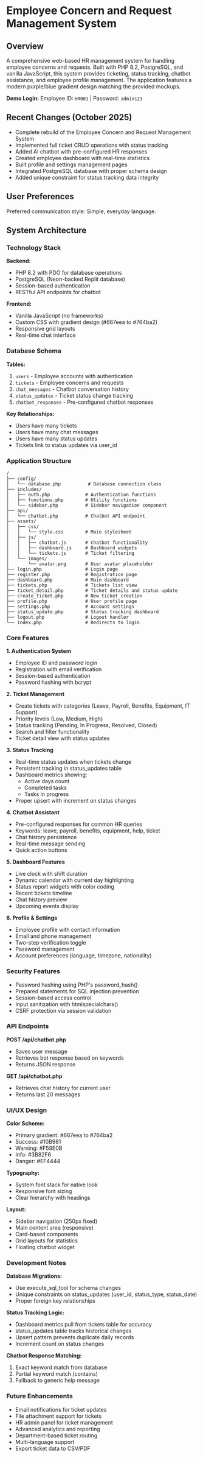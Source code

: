 # Employee Concern and Request Management System

## Overview

A comprehensive web-based HR management system for handling employee concerns and requests. Built with PHP 8.2, PostgreSQL, and vanilla JavaScript, this system provides ticketing, status tracking, chatbot assistance, and employee profile management. The application features a modern purple/blue gradient design matching the provided mockups.

**Demo Login:** Employee ID: `HR001` | Password: `admin123`

## Recent Changes (October 2025)

- Complete rebuild of the Employee Concern and Request Management System
- Implemented full ticket CRUD operations with status tracking
- Added AI chatbot with pre-configured HR responses
- Created employee dashboard with real-time statistics
- Built profile and settings management pages
- Integrated PostgreSQL database with proper schema design
- Added unique constraint for status tracking data integrity

## User Preferences

Preferred communication style: Simple, everyday language.

## System Architecture

### Technology Stack

**Backend:**
- PHP 8.2 with PDO for database operations
- PostgreSQL (Neon-backed Replit database)
- Session-based authentication
- RESTful API endpoints for chatbot

**Frontend:**
- Vanilla JavaScript (no frameworks)
- Custom CSS with gradient design (#667eea to #764ba2)
- Responsive grid layouts
- Real-time chat interface

### Database Schema

**Tables:**
1. `users` - Employee accounts with authentication
2. `tickets` - Employee concerns and requests
3. `chat_messages` - Chatbot conversation history
4. `status_updates` - Ticket status change tracking
5. `chatbot_responses` - Pre-configured chatbot responses

**Key Relationships:**
- Users have many tickets
- Users have many chat messages
- Users have many status updates
- Tickets link to status updates via user_id

### Application Structure

```
/
├── config/
│   └── database.php          # Database connection class
├── includes/
│   ├── auth.php             # Authentication functions
│   ├── functions.php        # Utility functions
│   └── sidebar.php          # Sidebar navigation component
├── api/
│   └── chatbot.php          # Chatbot API endpoint
├── assets/
│   ├── css/
│   │   └── style.css        # Main stylesheet
│   ├── js/
│   │   ├── chatbot.js       # Chatbot functionality
│   │   ├── dashboard.js     # Dashboard widgets
│   │   └── tickets.js       # Ticket filtering
│   └── images/
│       └── avatar.png       # User avatar placeholder
├── login.php                # Login page
├── register.php             # Registration page
├── dashboard.php            # Main dashboard
├── tickets.php              # Tickets list view
├── ticket_detail.php        # Ticket details and status update
├── create_ticket.php        # New ticket creation
├── profile.php              # User profile page
├── settings.php             # Account settings
├── status_update.php        # Status tracking dashboard
├── logout.php               # Logout handler
└── index.php                # Redirects to login
```

### Core Features

**1. Authentication System**
- Employee ID and password login
- Registration with email verification
- Session-based authentication
- Password hashing with bcrypt

**2. Ticket Management**
- Create tickets with categories (Leave, Payroll, Benefits, Equipment, IT Support)
- Priority levels (Low, Medium, High)
- Status tracking (Pending, In Progress, Resolved, Closed)
- Search and filter functionality
- Ticket detail view with status updates

**3. Status Tracking**
- Real-time status updates when tickets change
- Persistent tracking in status_updates table
- Dashboard metrics showing:
  - Active days count
  - Completed tasks
  - Tasks in progress
- Proper upsert with increment on status changes

**4. Chatbot Assistant**
- Pre-configured responses for common HR queries
- Keywords: leave, payroll, benefits, equipment, help, ticket
- Chat history persistence
- Real-time message sending
- Quick action buttons

**5. Dashboard Features**
- Live clock with shift duration
- Dynamic calendar with current day highlighting
- Status report widgets with color coding
- Recent tickets timeline
- Chat history preview
- Upcoming events display

**6. Profile & Settings**
- Employee profile with contact information
- Email and phone management
- Two-step verification toggle
- Password management
- Account preferences (language, timezone, nationality)

### Security Features

- Password hashing using PHP's password_hash()
- Prepared statements for SQL injection prevention
- Session-based access control
- Input sanitization with htmlspecialchars()
- CSRF protection via session validation

### API Endpoints

**POST /api/chatbot.php**
- Saves user message
- Retrieves bot response based on keywords
- Returns JSON response

**GET /api/chatbot.php**
- Retrieves chat history for current user
- Returns last 20 messages

### UI/UX Design

**Color Scheme:**
- Primary gradient: #667eea to #764ba2
- Success: #10B981
- Warning: #F59E0B
- Info: #3B82F6
- Danger: #EF4444

**Typography:**
- System font stack for native look
- Responsive font sizing
- Clear hierarchy with headings

**Layout:**
- Sidebar navigation (250px fixed)
- Main content area (responsive)
- Card-based components
- Grid layouts for statistics
- Floating chatbot widget

### Development Notes

**Database Migrations:**
- Use execute_sql_tool for schema changes
- Unique constraints on status_updates (user_id, status_type, status_date)
- Proper foreign key relationships

**Status Tracking Logic:**
- Dashboard metrics pull from tickets table for accuracy
- status_updates table tracks historical changes
- Upsert pattern prevents duplicate daily records
- Increment count on status changes

**Chatbot Response Matching:**
1. Exact keyword match from database
2. Partial keyword match (contains)
3. Fallback to generic help message

### Future Enhancements

- Email notifications for ticket updates
- File attachment support for tickets
- HR admin panel for ticket management
- Advanced analytics and reporting
- Department-based ticket routing
- Multi-language support
- Export ticket data to CSV/PDF
